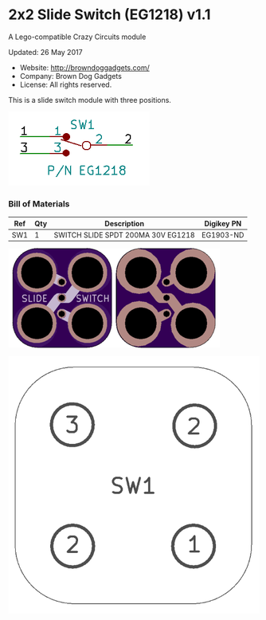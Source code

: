 <!--- start title --->
# 2x2 Slide Switch (EG1218) v1.1
A Lego-compatible Crazy Circuits module

Updated: 26 May 2017
- Website: http://browndoggadgets.com/
- Company: Brown Dog Gadgets
- License: All rights reserved.

<!--- end title --->
This is a slide switch module with three positions. 

![Schematic](schematic.png)

<!--- bom start --->
### Bill of Materials

|Ref|Qty|Description|Digikey PN|
|---|---|-----------|------|
|SW1|1|SWITCH SLIDE SPDT 200MA 30V EG1218|EG1903-ND|


<!--- bom end --->
![Gerber Preview](preview.png)

![Assembly](assembly.png)


